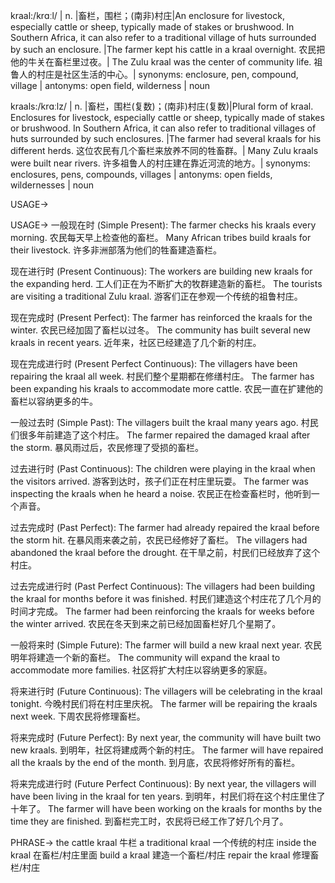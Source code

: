 kraal:/krɑːl/ | n. |畜栏，围栏；(南非)村庄|An enclosure for livestock, especially cattle or sheep, typically made of stakes or brushwood. In Southern Africa, it can also refer to a traditional village of huts surrounded by such an enclosure. |The farmer kept his cattle in a kraal overnight. 农民把他的牛关在畜栏里过夜。| The Zulu kraal was the center of community life.  祖鲁人的村庄是社区生活的中心。| synonyms: enclosure, pen, compound, village | antonyms: open field, wilderness | noun

kraals:/krɑːlz/ | n. |畜栏，围栏(复数)；(南非)村庄(复数)|Plural form of kraal.  Enclosures for livestock, especially cattle or sheep, typically made of stakes or brushwood. In Southern Africa, it can also refer to traditional villages of huts surrounded by such enclosures. |The farmer had several kraals for his different herds.  这位农民有几个畜栏来放养不同的牲畜群。| Many Zulu kraals were built near rivers. 许多祖鲁人的村庄建在靠近河流的地方。| synonyms: enclosures, pens, compounds, villages | antonyms: open fields, wildernesses | noun


USAGE->

USAGE->
一般现在时 (Simple Present):
The farmer checks his kraals every morning.  农民每天早上检查他的畜栏。
Many African tribes build kraals for their livestock. 许多非洲部落为他们的牲畜建造畜栏。


现在进行时 (Present Continuous):
The workers are building new kraals for the expanding herd. 工人们正在为不断扩大的牧群建造新的畜栏。
The tourists are visiting a traditional Zulu kraal. 游客们正在参观一个传统的祖鲁村庄。


现在完成时 (Present Perfect):
The farmer has reinforced the kraals for the winter.  农民已经加固了畜栏以过冬。
The community has built several new kraals in recent years.  近年来，社区已经建造了几个新的村庄。


现在完成进行时 (Present Perfect Continuous):
The villagers have been repairing the kraal all week. 村民们整个星期都在修缮村庄。
The farmer has been expanding his kraals to accommodate more cattle.  农民一直在扩建他的畜栏以容纳更多的牛。


一般过去时 (Simple Past):
The villagers built the kraal many years ago.  村民们很多年前建造了这个村庄。
The farmer repaired the damaged kraal after the storm.  暴风雨过后，农民修理了受损的畜栏。


过去进行时 (Past Continuous):
The children were playing in the kraal when the visitors arrived.  游客到达时，孩子们正在村庄里玩耍。
The farmer was inspecting the kraals when he heard a noise. 农民正在检查畜栏时，他听到一个声音。


过去完成时 (Past Perfect):
The farmer had already repaired the kraal before the storm hit.  在暴风雨来袭之前，农民已经修好了畜栏。
The villagers had abandoned the kraal before the drought.  在干旱之前，村民们已经放弃了这个村庄。


过去完成进行时 (Past Perfect Continuous):
The villagers had been building the kraal for months before it was finished.  村民们建造这个村庄花了几个月的时间才完成。
The farmer had been reinforcing the kraals for weeks before the winter arrived. 农民在冬天到来之前已经加固畜栏好几个星期了。


一般将来时 (Simple Future):
The farmer will build a new kraal next year.  农民明年将建造一个新的畜栏。
The community will expand the kraal to accommodate more families.  社区将扩大村庄以容纳更多的家庭。


将来进行时 (Future Continuous):
The villagers will be celebrating in the kraal tonight.  今晚村民们将在村庄里庆祝。
The farmer will be repairing the kraals next week.  下周农民将修理畜栏。


将来完成时 (Future Perfect):
By next year, the community will have built two new kraals.  到明年，社区将建成两个新的村庄。
The farmer will have repaired all the kraals by the end of the month.  到月底，农民将修好所有的畜栏。


将来完成进行时 (Future Perfect Continuous):
By next year, the villagers will have been living in the kraal for ten years.  到明年，村民们将在这个村庄里住了十年了。
The farmer will have been working on the kraals for months by the time they are finished.  到畜栏完工时，农民将已经工作了好几个月了。


PHRASE->
the cattle kraal 牛栏
a traditional kraal 一个传统的村庄
inside the kraal 在畜栏/村庄里面
build a kraal 建造一个畜栏/村庄
repair the kraal 修理畜栏/村庄
